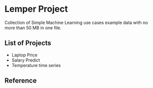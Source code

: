 # Lemper Project

Collection of Simple Machine Learning use cases example
data with no more than 50 MB in one file.

## List of Projects

* Laptop Price
* Salary Predict
* Temperature time series


## Reference


